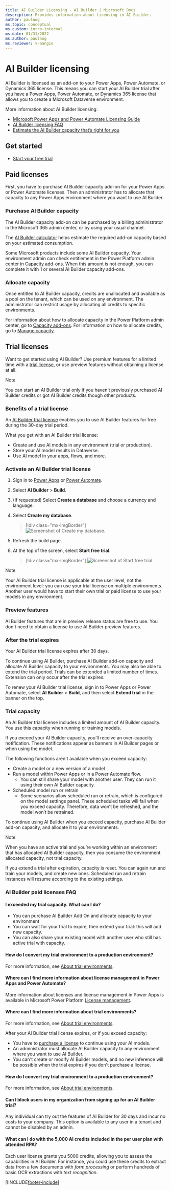 ```yaml
---
title: AI Builder Licensing - AI Builder | Microsoft Docs
description: Provides information about licensing in AI Builder.
author: paulnog
ms.topic: conceptual
ms.custom: intro-internal
ms.date: 01/31/2022
ms.author: paulnog
ms.reviewer: v-aangie
---
```


# AI Builder licensing

AI Builder is licensed as an add-on to your Power Apps, Power Automate, or Dynamics 365 license. This means you can start your AI Builder trial after you have a Power Apps, Power Automate, or Dynamics 365 license that allows you to create a Microsoft Dataverse environment.

More information about AI Builder licensing:

- [Microsoft Power Apps and Power Automate Licensing Guide](https://go.microsoft.com/fwlink/?LinkId=2085130)
- [AI Builder licensing FAQ](/power-platform/admin/powerapps-flow-licensing-faq#ai-builder)
- [Estimate the AI Builder capacity that’s right for you](https://powerapps.microsoft.com/ai-builder-calculator/)

## Get started

- [Start your free trial](https://web.powerapps.com/signup?redirect=marketing&email=)

## Paid licenses

First, you have to purchase AI Builder capacity add-on for your Power Apps or Power Automate licenses. Then an administrator has to allocate that capacity to any Power Apps environment where you want to use AI Builder.

### Purchase AI Builder capacity

The  AI Builder capacity add-on can be purchased by a billing administrator in the Microsoft 365 admin center, or by using your usual channel.

The <a href="https://powerapps.microsoft.com/ai-builder-calculator/" target="_blank">AI Builder calculator</a> helps estimate the required add-on capacity based on your estimated consumption.

Some Microsoft products include some AI Builder capacity. Your environment admin can check entitlement in the Power Platform admin center in [Capacity add-ons](/power-platform/admin/capacity-add-on). When this amount is not enough, you can complete it with 1 or several AI Builder capacity add-ons.

### Allocate capacity

Once entitled to AI Builder capacity, credits are unallocated and available as a pool on the tenant, which can be used on any environment. The administrator can restrict usage by allocating all credits to specific environments.

For information about how to allocate capacity in the Power Platform admin center, go to [Capacity add-ons](/power-platform/admin/capacity-add-on). For information on how to allocate credits, go to [Manage capacity](administer.md#manage-capacity).

## Trial licenses

Want to get started using AI Builder? Use premium features for a limited time with a [trial license](https://web.powerapps.com/signup?redirect=marketing&email=), or use preview features without obtaining a license at all.

> [!NOTE]
> You can start an AI Builder trial only if you haven’t previously purchased AI Builder credits or got AI Builder credits though other products.

### Benefits of a trial license

An [AI Builder trial license](https://web.powerapps.com/signup?redirect=marketing&email=) enables you to use AI Builder features for free during the 30-day trial period.

What you get with an AI Builder trial license:

- Create and use AI models in any environment (trial or production).
- Store your AI model results in Dataverse.
- Use AI model in your apps, flows, and more.

### Activate an AI Builder trial license

1. Sign in to	[Power Apps](https://make.powerapps.com) or [Power Automate](https://flow.microsoft.com).
1. Select **AI Builder** > **Build**.
1. (If requested) Select **Create a database** and choose a currency and language.
1. Select **Create my database**.

   >[!div class="mx-imgBorder"]
   >![Screenshot of Create my database.](media/administer-licensing/create-db.png "Create my database")

1. Refresh the build page.
1. At the top of the screen, select **Start free trial**.

   >[!div class="mx-imgBorder"]
   >![Screenshot of Start free trial.](media/administer-licensing/start-free-trial.png "Start free trial")

> [!NOTE]
> Your AI Builder trial license is applicable at the user level, not the environment level: you can use your trial license on multiple environments. Another user would have to start their own trial or paid license to use your models in any environment.

### Preview features

AI Builder features that are in preview release status are free to use. You don't need to obtain a license to use AI Builder preview features.

### After the trial expires

Your AI Builder trial license expires after 30 days.

To continue using AI Builder, purchase AI Builder add-on capacity and allocate AI Builder capacity to your environments. You may also be able to extend the trial period. Trials can be extended a limited number of times. Extension can only occur after the trial expires.

To renew your AI Builder trial license, sign in to Power Apps or Power Automate, select **AI Builder** > **Build**, and then select **Extend trial** in the banner on the top.

### Trial capacity

An AI Builder trial license includes a limited amount of AI Builder capacity. You use this capacity when running or training models.

If you exceed your AI Builder capacity, you’ll receive an over-capacity  notification. These notifications appear as banners in AI Builder pages or when using the model.

The following functions aren't available when you exceed capacity:

- Create a model or a new version of a model
- Run a model within Power Apps or in a Power Automate flow.
  - You can still share your model with another user. They can run it using their own AI Builder capacity. 
- Scheduled model run or retrain
  - Some scenarios allow scheduled run or retrain, which is configured on the model settings panel. These scheduled tasks will fail when you exceed capacity. Therefore, data won’t be refreshed, and the model won’t be retrained.

To continue using AI Builder when you exceed capacity, purchase AI Builder add-on capacity, and allocate it to your environments.
>[!NOTE]
>When you have an active trial and you’re working within an environment that has allocated AI Builder capacity, then you consume the environment allocated capacity, not trial capacity.

If you extend a trial after expiration, capacity is reset. You can again run and train your models, and create new ones. Scheduled run and retrain instances will resume according to the existing settings.

### AI Builder paid licenses FAQ

#### I exceeded my trial capacity. What can I do?

- You can purchase AI Builder Add On and allocate capacity to your environment
- You can wait for your trial to expire, then extend your trial: this will add new capacity.
- You can also share your existing model with another user who still has active trial with capacity.

#### How do I convert my trial environment to a production environment?

For more information, see [About trial environments](/power-platform/admin/trial-environments).

#### Where can I find more information about license management in Power Apps and Power Automate?

More information about licenses and license management in Power Apps is available in Microsoft Power Platform [License management](/power-platform/admin/wp-license-management).

#### Where can I find more information about trial environments?

For more information, see [About trial environments](/power-platform/admin/trial-environments).

After your AI Builder trial license expires, or if you exceed capacity:

- You have to [purchase a license](/power-platform/admin/signup-for-powerapps-admin) to continue using your AI models.
- An administrator must allocate AI Builder capacity to any environment where you want to use AI Builder.
- You can't create or modify AI Builder models, and no new inference will be possible when the trial expires if you don't purchase a license.

#### How do I convert my trial environment to a production environment?

For more information, see [About trial environments](/power-platform/admin/trial-environments).

#### Can I block users in my organization from signing up for an AI Builder trial?

Any individual can try out the features of AI Builder for 30 days and incur no costs to your company. This option is available to any user in a tenant and cannot be disabled by an admin.

#### What can I do with the 5,000 AI credits included in the per user plan with attended RPA?

Each user license grants you 5000 credits, allowing you to assess the capabilities in AI Builder. For instance, you could use these credits to extract data from a few documents with *form processing* or perform hundreds of basic OCR extractions with *text recognition*.

[!INCLUDE[footer-include](includes/footer-banner.md)]
